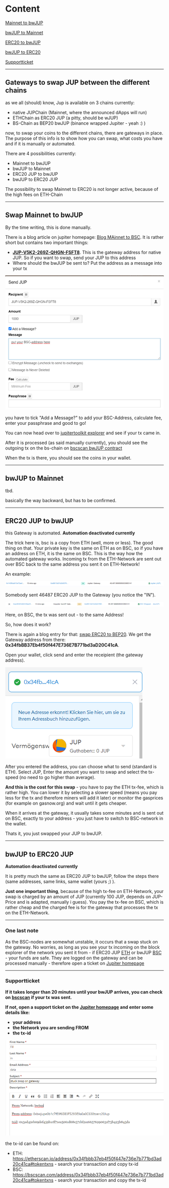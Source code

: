 # Content

[Mainnet to bwJUP](#swap-mainnet-to-bwjup)

[bwJUP to Mainnet](#bwjup-to-mainnet)

[ERC20 to bwJUP](#erc20-jup-to-bwjup)

[bwJUP to ERC20](#bwjup-to-erc20-jup)

[Supportticket](#supportticket)



_________________________________________________________
## Gateways to swap JUP between the different chains

as we all (should) know, Jup is available on 3 chains currently:

- native JUPChain (Mainnet, where the announced dApps will run)
- ETHChain as ERC20 JUP (a pitty, should be wJUP)
- BS-Chain as BEP20 bwJUP (binance wrapped Jupiter - yeah :) )

now, to swap your coins to the different chains, there are gateways in place. The purpose of this info is to show how you can swap, what costs you have and if it is manually or automated.

There are 4 possibilities currently:

- Mainnet to bwJUP
- bwJUP to Mainnet
- ERC20 JUP to bwJUP
- bwJUP to ERC20 JUP

The possibility to swap Mainnet to ERC20 is not longer active, because of the high fees on ETH-Chain

_________________________________________________________
## Swap Mainnet to bwJUP

By the time writing, this is done manually.

There is a blog article on jupiter homepage: [Blog MAinnet to BSC](https://gojupiter.tech/jupiter-main-to-erc20/). It is rather short but contains two important things:

-  **[JUP-V5K2-269Z-QHGN-FSFT8](https://jupitertoolkit.com/explorer/address/JUP-V5K2-269Z-QHGN-FSFT8)**. This is the gateway address for native JUP. So if you want to swap, send your JUP to this address 
- Where should the bwJUP be sent to? Put the address as a message  into your tx

![image-20210317224018838](pics/image-20210317224018838.png)

you have to tick "Add a Message?" to add your BSC-Address, calculate fee, enter your passphrase and good to go!

You can now head over to [jupitertoolkit explorer](https://jupitertoolkit.com/explorer/address/JUP-V5K2-269Z-QHGN-FSFT8) and see if your tx came in.

After it is processed (as said manually currently), you should see the outgoing tx on the bs-chain on [bscscan bwJUP contract](https://bscscan.com/address/0x34fbbb37eb4f50f447e736e7b771bd3ad20c41ca#tokentxns)

When the tx is there, you should see the coins in your wallet.


_________________________________________________________
## bwJUP to Mainnet

tbd.

basically the way backward, but has to be confirmed.


_________________________________________________________
## ERC20 JUP to bwJUP

this Gateway is automated. **Automation deactivated currently**

The trick here is, bsc is a copy from ETH (well, more or less). The good thing on that. Your private key is the same on ETH as on BSC, so if you have an address on ETH, it is the same on BSC. This is the way how the automated gateway works. Incoming tx from the ETH-Network are sent out over BSC back to the same address you sent it on ETH-Network!

An example:

![image-20210317232235147](pics/image-20210317232235147.png)

Somebody sent 46487 ERC20 JUP to the Gateway (you notice the "IN").

![image-20210317232354383](pics/image-20210317232354383.png)

Here, on BSC, the tx was sent out - to the same Address!

So, how does it work?

There is again a blog entry for that: [swap ERC20 to BEP20](https://gojupiter.tech/erc20-jup-to-bwjup-bsc-version/). We get the Gateway address from there: **0x34fbBB37Eb4f50f447E736E7B771bd3aD20C41cA**.

Open your wallet, click send and enter the receipient (the gateway address).

![image-20210317232805351](pics/image-20210317232805351.png)

After you entered the address, you can choose what to send (standard is ETH). Select JUP, Enter the amount you want to swap and select the tx-speed (no need to go higher than average).

**And this is the cost for this swap** - you have to pay the ETH tx-fee, which is rather high. You can lower it by selecting a slower speed (means you pay less for the tx and therefore miners will add it later) or monitor the gasprices (for example on gasnow.org) and wait until it gets cheaper.



When it arrives at the gateway, it usually takes some minutes and is sent out on BSC, exactly to your address - you just have to switch to BSC-network in the wallet.

Thats it, you just swapped your JUP to bwJUP.






_________________________________________________________
## bwJUP to ERC20 JUP
**Automation deactivated currently**

It is pretty much the same as ERC20 JUP to bwJUP, follow the steps there (same addresses, same links, same wallet (yours ;) ).

**Just one important thing**, because of the high tx-fee on ETH-Network, your swap is charged by an amount of JUP (currently 100 JUP, depends on JUP-Price and is adapted, manually i guess). You pay the tx-fee on BSC, which is rather cheap and the charged fee is for the gateway that processes the tx on the ETH-Network.


_________________________________________________________
### One last note

As the BSC-nodes are somewhat unstable, it occurs that a swap stuck on the gateway. No worries, as long as you see your tx incoming on the block explorer of the network you sent it from - if ERC20 JUP [ETH](https://etherscan.io/address/0x34fbbb37eb4f50f447e736e7b771bd3ad20c41ca#tokentxns) or bwJUP [BSC](https://bscscan.com/tokentxns?a=0x34fbbb37eb4f50f447e736e7b771bd3ad20c41ca&p=1) - your funds are safe. They are logged on the gateway and can be processed manually - therefore open a ticket on [Jupiter homepage](https://gojupiter.tech/support/)

_________________________________________________________
### Supportticket

**If it takes longer than 20 minutes until your bwJUP arrives, you can check on [bscscan](https://bscscan.com/tokentxns?a=0x34fbbb37eb4f50f447e736e7b771bd3ad20c41ca&p=1) if your tx was sent.**

**If not, open a support ticket on the [Jupiter homepage](https://gojupiter.tech/support/) and enter some details like:**

- **your address**
- **the Network you are sending FROM**
- **the tx-id**

![image-20210318212957268](pics/image-20210318212957268.png)

the tx-id can be found on:

- ETH: https://etherscan.io/address/0x34fbbb37eb4f50f447e736e7b771bd3ad20c41ca#tokentxns - search your transaction and copy tx-id
- BSC: https://bscscan.com/address/0x34fbbb37eb4f50f447e736e7b771bd3ad20c41ca#tokentxns - search your transaction and copy the tx-id